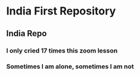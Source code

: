# India First Repository
## India Repo
### I only cried 17 times this zoom lesson
### Sometimes I am alone, sometimes I am not

